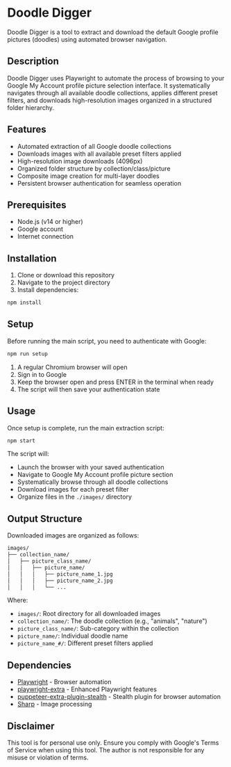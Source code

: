 # Doodle Digger

Doodle Digger is a tool to extract and download the default Google profile pictures (doodles) using automated browser navigation.

## Description

Doodle Digger uses Playwright to automate the process of browsing to your Google My Account profile picture selection interface. It systematically navigates through all available doodle collections, applies different preset filters, and downloads high-resolution images organized in a structured folder hierarchy.

## Features

- Automated extraction of all Google doodle collections
- Downloads images with all available preset filters applied
- High-resolution image downloads (4096px)
- Organized folder structure by collection/class/picture
- Composite image creation for multi-layer doodles
- Persistent browser authentication for seamless operation

## Prerequisites

- Node.js (v14 or higher)
- Google account
- Internet connection

## Installation

1. Clone or download this repository
2. Navigate to the project directory
3. Install dependencies:

```bash
npm install
```

## Setup

Before running the main script, you need to authenticate with Google:

```bash
npm run setup
```

1. A regular Chromium browser will open
2. Sign in to Google
3. Keep the browser open and press ENTER in the terminal when ready
4. The script will then save your authentication state

## Usage

Once setup is complete, run the main extraction script:

```bash
npm start
```

The script will:

- Launch the browser with your saved authentication
- Navigate to Google My Account profile picture section
- Systematically browse through all doodle collections
- Download images for each preset filter
- Organize files in the `./images/` directory

## Output Structure

Downloaded images are organized as follows:

```bash
images/
├── collection_name/
│   ├── picture_class_name/
│   │   ├── picture_name/
│   │   │   ├── picture_name_1.jpg
│   │   │   ├── picture_name_2.jpg
│   │   │   └── ...
```

Where:

- `images/`: Root directory for all downloaded images
- `collection_name/`: The doodle collection (e.g., "animals", "nature")
- `picture_class_name/`: Sub-category within the collection
- `picture_name/`: Individual doodle name
- `picture_name_#/`: Different preset filters applied

## Dependencies

- [Playwright](https://playwright.dev/) - Browser automation
- [playwright-extra](https://www.npmjs.com/package/playwright-extra) - Enhanced Playwright features
- [puppeteer-extra-plugin-stealth](https://www.npmjs.com/package/puppeteer-extra-plugin-stealth) - Stealth plugin for browser automation
- [Sharp](https://sharp.pixelplumbing.com/) - Image processing

## Disclaimer

This tool is for personal use only. Ensure you comply with Google's Terms of Service when using this tool. The author is not responsible for any misuse or violation of terms.
